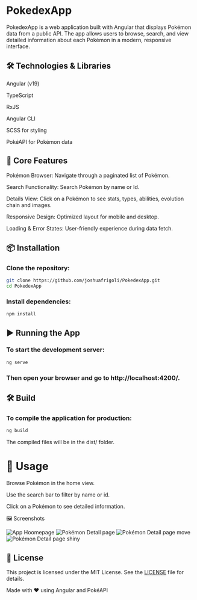 # PokedexApp

PokedexApp is a web application built with Angular that displays Pokémon data from a public API. The app allows users to browse, search, and view detailed information about each Pokémon in a modern, responsive interface.

## 🛠️ Technologies & Libraries

Angular (v19)

TypeScript

RxJS

Angular CLI

SCSS for styling

PokéAPI for Pokémon data

## 🚀 Core Features

Pokémon Browser: Navigate through a paginated list of Pokémon.

Search Functionality: Search Pokémon by name or Id.

Details View: Click on a Pokémon to see stats, types, abilities, evolution chain and images.

Responsive Design: Optimized layout for mobile and desktop.

Loading & Error States: User-friendly experience during data fetch.

## 📦 Installation

### Clone the repository:

```bash
git clone https://github.com/joshuafrigoli/PokedexApp.git
cd PokedexApp
```

### Install dependencies:

```bash
npm install
```

## ▶️ Running the App

### To start the development server:

```bash
ng serve
```

### Then open your browser and go to http://localhost:4200/.

## 🛠️ Build

### To compile the application for production:

```bash
ng build
```

The compiled files will be in the dist/ folder.

# 🧪 Usage

Browse Pokémon in the home view.

Use the search bar to filter by name or id.

Click on a Pokémon to see detailed information.

🖼️ Screenshots

![App Hoomepage](/src/assets/images/screenshots/app_screen_1.png)
![Pokémon Detail page](/src/assets/images/screenshots/app_screen_2.png)
![Pokémon Detail page move](/src/assets/images/screenshots/app_screen_3.png)
![Pokémon Detail page shiny](/src/assets/images/screenshots/app_screen_4.png)

## 📄 License

This project is licensed under the MIT License. See the [LICENSE](LICENSE) file for details.

Made with ❤️ using Angular and PokéAPI
